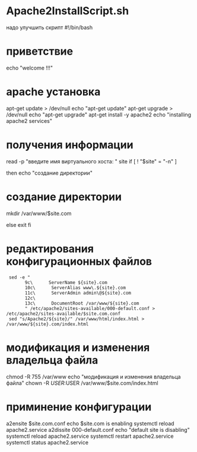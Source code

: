 # Apache2InstallScript.sh
надо улучшить скрипт
#!/bin/bash
# приветствие
echo "welcome !!!"
# apache установка 
  apt-get update > /dev/null
  echo "apt-get update"
  apt-get upgrade > /dev/null
  echo "apt-get upgrade"
  apt-get install -y apache2
  echo "installing apache2 services"
# получения информации
read -p "введите имя виртуального хоста: " site
if
 [ ! "$site" = "-n" ]

then
echo "создание директории"
# создание директории
  mkdir /var/www/$site.com

 else 
 exit
 fi
# редактирования конфигурационных файлов
     sed -e "
           9c\      ServerName ${site}.com
           10c\      ServerAlias www\.${site}.com
           11c\      ServerAdmin admin\@${site}.com
           12c\    
           13c\      DocumentRoot /var/www/${site}.com
           " /etc/apache2/sites-available/000-default.conf > /etc/apache2/sites-available/$site.com.conf
     sed "s/Apache2/${site}/" /var/www/html/index.html > /var/www/${site}.com/index.html

# модификация и изменения владельца файла
  chmod -R 755 /var/www
  echo "модификация и изменения владельца файла"
  chown -R $USER:$USER /var/www/$site.com/index.html

# приминение конфигурации
  a2ensite $site.com.conf
  echo $site.com is enabling
  systemctl reload apache2.service
  a2dissite 000-default.conf
  echo "default site is disabling"
  systemctl reload apache2.service
  systemctl restart apache2.service
  systemctl status apache2.service
